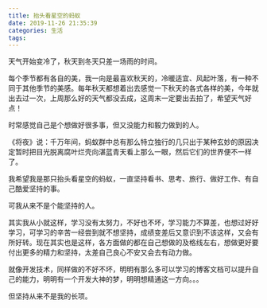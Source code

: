 ```yaml
---
title: 抬头看星空的蚂蚁
date: 2019-11-26 21:35:39
categories: 生活
tags:
---
```


天气开始变冷了，秋天到冬天只差一场雨的时间。

每个季节都有各自的美，我一向是最喜欢秋天的，冷暖适宜、风起叶落，有一种不同于其他季节的美感。每年秋天都想着出去感觉一下秋天的各式各样的美，今年就出去过一次，上周那么好的天气都没去成，这周末一定要出去拍了，希望天气好点！

时常感觉自己是个想做好很多事，但又没能力和毅力做到的人。

《将夜》说：千万年间，蚂蚁群中总有那么特立独行的几只出于某种玄妙的原因决定暂时把目光脱离腐叶烂壳向湛蓝青天看上那么一眼，然后它们的世界便不一样了。

我希望我是那只抬头看星空的蚂蚁，一直坚持看书、思考、旅行、做好工作、有自己酷爱坚持的事。

可我从来不是个能坚持的人。

其实我从小就这样，学习没有太努力，不好也不坏，学习能力不算差，也想过好好学习，可学习的辛苦一经尝到就不想坚持，成绩变差后又意识到不该这样，又会有所好转。现在其实也是这样，各方面做的都在自己想做的及格线左右，想做更好要付出更多的精力和坚持，太差自己良心不安又会去有动力做。

就像开发技术，同样做的不好不坏，明明有那么多可以学习的博客文档可以提升自己的能力，明明有一个开发大神的梦，明明想精通这一方向。。。

但坚持从来不是我的长项。
